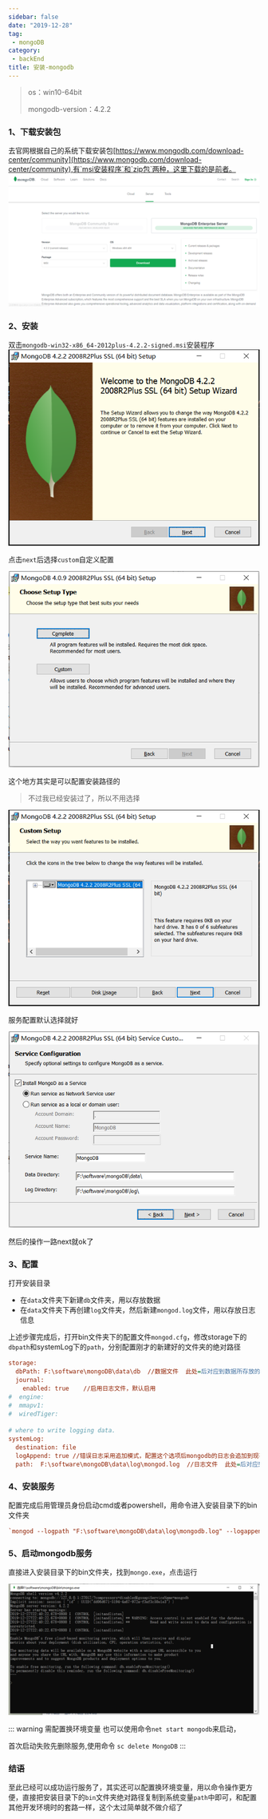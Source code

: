 ```yaml
---
sidebar: false
date: "2019-12-28"
tag: 
 - mongoDB
category: 
 - backEnd
title: 安装-mongodb
---
```

> os：win10-64bit
> 
> mongodb-version：4.2.2
### 1、下载安装包
去官网根据自己的系统下载安装包[https://www.mongodb.com/download-center/community](https://www.mongodb.com/download-center/community),有`msi安装程序`和`zip包`两种，这里下载的是前者。
![dowmload](./img/download.png)

### 2、安装
双击`mongodb-win32-x86_64-2012plus-4.2.2-signed.msi`安装程序
![dowmload](./img/setup.png)

点击`next`后选择`custom`自定义配置

![dowmload](./img/custom.png)

这个地方其实是可以配置安装路径的
> 不过我已经安装过了，所以不用选择

![dowmload](./custom-setup.png)

服务配置默认选择就好

![dowmload](./img/serviceConf.png)

然后的操作一路next就ok了

### 3、配置
打开安装目录
- 在`data`文件夹下新建`db`文件夹，用以存放数据
- 在`data`文件夹下再创建`log`文件夹，然后新建`mongod.log`文件，用以存放日志信息

上述步骤完成后，打开bin文件夹下的配置文件`mongod.cfg`，修改storage下的`dbpath`和systemLog下的`path`，分别配置刚才的新建好的文件夹的绝对路径
``` cfg
storage:
  dbPath: F:\software\mongoDB\data\db  //数据文件  此处=后对应到数据所存放的目录
  journal:
    enabled: true    //启用日志文件，默认启用
#  engine:
#  mmapv1:
#  wiredTiger:

# where to write logging data.
systemLog:
  destination: file
  logAppend: true //错误日志采用追加模式，配置这个选项后mongodb的日志会追加到现有的日志文件，而不是从新创建一个新文件
  path:  F:\software\mongoDB\data\log\mongod.log  //日志文件  此处=后对应到日志文件所在路径
```


### 4、安装服务
配置完成后用管理员身份启动cmd或者powershell，用命令进入安装目录下的bin文件夹
``` cfg
`mongod --logpath "F:\software\mongoDB\data\log\mongodb.log" --logappend --dbpath "F:\software\mongoDB\data\db" --serviceName "MongoDB" --install`
```

### 5、启动mongodb服务
直接进入安装目录下的bin文件夹，找到`mongo.exe`，点击运行

![runserver](./img/runserver.png)

::: warning 需配置换环境变量
也可以使用命令`net start mongodb`来启动，

首次启动失败先删除服务,使用命令
`sc delete MongoDB`
:::

### 结语
 
至此已经可以成功运行服务了，其实还可以配置换环境变量，用以命令操作更方便，直接把安装目录下的`bin`文件夹绝对路径复制到系统变量`path`中即可，和配置其他开发环境时的套路一样，这个太过简单就不做介绍了
